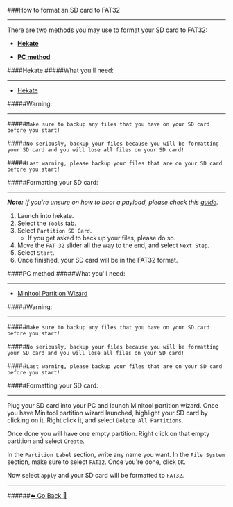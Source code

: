 ###How to format an SD card to FAT32
***
There are two methods you may use to format your SD card to FAT32:

* **[Hekate](https://rentry.org/FAT32FormatSD/#hekate)**

* **[PC method](https://rentry.org/FAT32FormatSD/#pc-method)**

####Hekate 
#####What you'll need:
***
* [Hekate](https://github.com/CTCaer/hekate/releases/latest)

#####Warning:
***
#####`Make sure to backup any files that you have on your SD card before you start!`

#####`No seriously, backup your files because you will be formatting your SD card and you will lose all files on your SD card!`

#####`Last warning, please backup your files that are on your SD card before you start!`

#####Formatting your SD card:
***
***Note:**
If you're unsure on how to boot a payload, please check this [guide](https://rentry.org/SwitchPayloadLaunch).*

1. Launch into hekate. 
2. Select the `Tools` tab.
3. Select `Partition SD Card`.
	* If you get asked to back up your files, please do so.
4. Move the `FAT 32` slider all the way to the end, and select `Next Step`.
5. Select `Start`.
6. Once finished, your SD card will be in the FAT32 format.

####PC method
#####What you'll need:
***
* [Minitool Partition Wizard](https://www.partitionwizard.com/download-free-from-cnet.html?p=pw&e=pw-free&r=free-partition-manager)

#####Warning:
***
#####`Make sure to backup any files that you have on your SD card before you start!`

#####`No seriously, backup your files because you will be formatting your SD card and you will lose all files on your SD card!`

#####`Last warning, please backup your files that are on your SD card before you start!`

#####Formatting your SD card:
***
Plug your SD card into your PC and launch Minitool partition wizard.
Once you have Minitool partition wizard launched, highlight your SD card by clicking on it.
Right click it, and select `Delete All Partitions`.

Once done you will have one empty partition. Right click on that empty partition and select `Create`. 

In the `Partition Label` section, write any name you want.
In the `File System` section, make sure to select `FAT32`.
Once you're done, click `OK`.

Now select `apply` and your SD card will be formatted to `FAT32`. 

***
######[⬅️ Go Back 🦝](https://rentry.org/homebrewandmisc)
